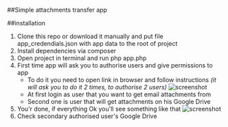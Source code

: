 ##Simple attachments transfer app

##installation
1. Clone this repo or download it manually and put file app_credendials.json with app data to the root of project
2. Install dependencies via composer
3. Open project in terminal and run php app.php
4. First time app will ask you to authorise users and give permissions to app
   - To do it you need to open link in browser and follow instructions 
    _(it will ask you to do it 2 times, to authorise 2 users)_
   ![screenshot](http://joxi.ru/D2PQannTpbNq5A.jpg)
   - At first login as user that you want to get email attachments from
   - Second one is user that will get attachments on his Google Drive
5. You'r done, if everything Ok you'll see something like that 
    ![screenshot](http://joxi.ru/xAe0pooSpy4Rw2.jpg)
6. Check secondary authorised user's Google Drive